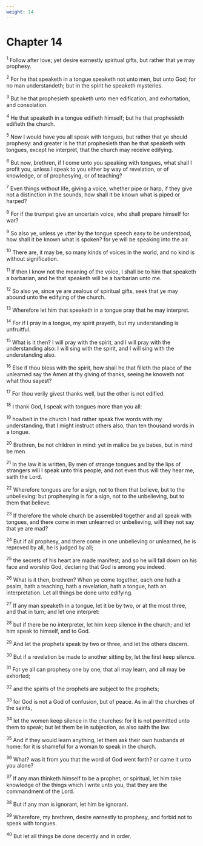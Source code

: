 ```yaml
---
weight: 14
---
```


# Chapter 14

<sup>1</sup> Follow after love; yet desire earnestly spiritual gifts, but rather that ye may prophesy. 

<sup>2</sup> For he that speaketh in a tongue speaketh not unto men, but unto God; for no man understandeth; but in the spirit he speaketh mysteries. 

<sup>3</sup> But he that prophesieth speaketh unto men edification, and exhortation, and consolation. 

<sup>4</sup> He that speaketh in a tongue edifieth himself; but he that prophesieth edifieth the church. 

<sup>5</sup> Now I would have you all speak with tongues, but rather that ye should prophesy: and greater is he that prophesieth than he that speaketh with tongues, except he interpret, that the church may receive edifying. 

<sup>6</sup> But now, brethren, if I come unto you speaking with tongues, what shall I profit you, unless I speak to you either by way of revelation, or of knowledge, or of prophesying, or of teaching? 

<sup>7</sup> Even things without life, giving a voice, whether pipe or harp, if they give not a distinction in the sounds, how shall it be known what is piped or harped? 

<sup>8</sup> For if the trumpet give an uncertain voice, who shall prepare himself for war? 

<sup>9</sup> So also ye, unless ye utter by the tongue speech easy to be understood, how shall it be known what is spoken? for ye will be speaking into the air. 

<sup>10</sup> There are, it may be, so many kinds of voices in the world, and no kind is without signification. 

<sup>11</sup> If then I know not the meaning of the voice, I shall be to him that speaketh a barbarian, and he that speaketh will be a barbarian unto me. 

<sup>12</sup> So also ye, since ye are zealous of spiritual gifts, seek that ye may abound unto the edifying of the church. 

<sup>13</sup> Wherefore let him that speaketh in a tongue pray that he may interpret. 

<sup>14</sup> For if I pray in a tongue, my spirit prayeth, but my understanding is unfruitful. 

<sup>15</sup> What is it then? I will pray with the spirit, and I will pray with the understanding also: I will sing with the spirit, and I will sing with the understanding also. 

<sup>16</sup> Else if thou bless with the spirit, how shall he that filleth the place of the unlearned say the Amen at thy giving of thanks, seeing he knoweth not what thou sayest? 

<sup>17</sup> For thou verily givest thanks well, but the other is not edified. 

<sup>18</sup> I thank God, I speak with tongues more than you all: 

<sup>19</sup> howbeit in the church I had rather speak five words with my understanding, that I might instruct others also, than ten thousand words in a tongue. 

<sup>20</sup> Brethren, be not children in mind: yet in malice be ye babes, but in mind be men. 

<sup>21</sup> In the law it is written, By men of strange tongues and by the lips of strangers will I speak unto this people; and not even thus will they hear me, saith the Lord. 

<sup>22</sup> Wherefore tongues are for a sign, not to them that believe, but to the unbelieving: but prophesying is for a sign, not to the unbelieving, but to them that believe. 

<sup>23</sup> If therefore the whole church be assembled together and all speak with tongues, and there come in men unlearned or unbelieving, will they not say that ye are mad? 

<sup>24</sup> But if all prophesy, and there come in one unbelieving or unlearned, he is reproved by all, he is judged by all; 

<sup>25</sup> the secrets of his heart are made manifest; and so he will fall down on his face and worship God, declaring that God is among you indeed. 

<sup>26</sup> What is it then, brethren? When ye come together, each one hath a psalm, hath a teaching, hath a revelation, hath a tongue, hath an interpretation. Let all things be done unto edifying. 

<sup>27</sup> If any man speaketh in a tongue, let it be by two, or at the most three, and that in turn; and let one interpret: 

<sup>28</sup> but if there be no interpreter, let him keep silence in the church; and let him speak to himself, and to God. 

<sup>29</sup> And let the prophets speak by two or three, and let the others discern. 

<sup>30</sup> But if a revelation be made to another sitting by, let the first keep silence. 

<sup>31</sup> For ye all can prophesy one by one, that all may learn, and all may be exhorted; 

<sup>32</sup> and the spirits of the prophets are subject to the prophets; 

<sup>33</sup> for God is not a God of confusion, but of peace. As in all the churches of the saints, 

<sup>34</sup> let the women keep silence in the churches: for it is not permitted unto them to speak; but let them be in subjection, as also saith the law. 

<sup>35</sup> And if they would learn anything, let them ask their own husbands at home: for it is shameful for a woman to speak in the church. 

<sup>36</sup> What? was it from you that the word of God went forth? or came it unto you alone? 

<sup>37</sup> If any man thinketh himself to be a prophet, or spiritual, let him take knowledge of the things which I write unto you, that they are the commandment of the Lord. 

<sup>38</sup> But if any man is ignorant, let him be ignorant. 

<sup>39</sup> Wherefore, my brethren, desire earnestly to prophesy, and forbid not to speak with tongues. 

<sup>40</sup> But let all things be done decently and in order. 


